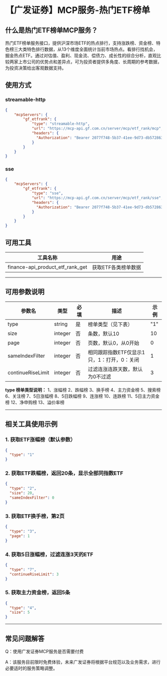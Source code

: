 # 【广发证券】MCP服务-热门ETF榜单

## 什么是热门ETF榜单MCP服务？

热门ETF榜单服务接口，提供沪深市场ETF的热点排行，支持涨跌榜、资金榜、特色榜三大类特色排行数据，从13个维度全面统计当前市场热点。看排行找机会，掘金热点ETF。通过对估值、盈利、现金流、偿债力、成长性的综合分析，直观比较两家上市公司的优势点和差异点，可为投资者提供多角度、长周期的参考数据，为投资决策给出客观数据支持。

## 使用方式

### streamable-http

```json
{
    "mcpServers": {
        "gf_etfrank": {
            "type": "streamable-http",
            "url": "https://mcp-api.gf.com.cn/server/mcp/etf_rank/mcp",
            "headers": {
              "Authorization": "Bearer 2077f748-5b37-41ee-9d73-db5728639432"
            }
        }
    }
}
```

### sse

```json
{
    "mcpServers": {
        "gf_etfrank": {
            "type": "sse",
            "url": "https://mcp-api.gf.com.cn/server/mcp/etf_rank/sse",
            "headers": {
              "Authorization": "Bearer 2077f748-5b37-41ee-9d73-db5728639432"
            }
        }
    }
}
```

## 可用工具

| 工具名称                           | 用途                     |
|------------------------------------|--------------------------|
| finance-api_product_etf_rank_get   | 获取ETF各类榜单数据      |

---

## 可用参数说明

| 参数名              | 类型    | 必填 | 描述                                         | 示例   |
|---------------------|---------|------|----------------------------------------------|--------|
| type                | string  | 是   | 榜单类型（见下表）                           | "1"   |
| size                | integer | 否   | 条数，默认10                                 | 10     |
| page                | integer | 否   | 页数，默认0，从0开始                         | 0      |
| sameIndexFilter     | integer | 否   | 相同跟踪指数ETF仅显示1只，1：打开，0：关闭   | 1      |
| continueRiseLimit   | integer | 否   | 过滤连涨连跌天数，默认为0不过滤               | 3      |

**type 榜单类型说明：**
1、涨幅榜 2、跌幅榜 3、换手榜 4、主力资金榜 5、搜索榜 6、关注榜 7、5日涨幅榜 8、5日跌幅榜 9、连涨榜 10、连跌榜 11、5日主力资金榜 12、净申购榜 13、溢价率榜

---

## 相关工具使用示例

### 1. 获取ETF涨幅榜（默认参数）

```json
{
  "type": "1"
}
```

### 2. 获取ETF跌幅榜，返回20条，显示全部同指数ETF

```json
{
  "type": "2",
  "size": 20,
  "sameIndexFilter": 0
}
```

### 3. 获取ETF换手榜，第2页

```json
{
  "type": "3",
  "page": 1
}
```

### 4. 获取5日涨幅榜，过滤连涨3天的ETF

```json
{
  "type": "7",
  "continueRiseLimit": 3
}
```

### 5. 获取主力资金榜，返回5条

```json
{
  "type": "4",
  "size": 5
}
```

---

## 常见问题解答

Q：使用广发证券MCP服务是否需要付费

A：该服务目前限时免费体验，未来广发证券将根据平台规范以及业务需求，进行必要适时的服务策略调整。

